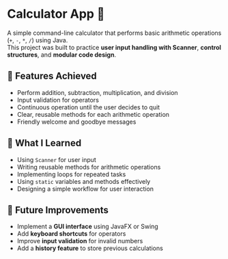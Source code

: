 # Calculator App 🧮

A simple command-line calculator that performs basic arithmetic operations (`+`, `-`, `*`, `/`) using Java.  
This project was built to practice **user input handling with Scanner**, **control structures**, and **modular code design**.

## 📝 Features Achieved
- Perform addition, subtraction, multiplication, and division  
- Input validation for operators  
- Continuous operation until the user decides to quit  
- Clear, reusable methods for each arithmetic operation  
- Friendly welcome and goodbye messages  

## 📖 What I Learned
- Using `Scanner` for user input  
- Writing reusable methods for arithmetic operations  
- Implementing loops for repeated tasks  
- Using `static` variables and methods effectively  
- Designing a simple workflow for user interaction  

## 🌟 Future Improvements
- Implement a **GUI interface** using JavaFX or Swing  
- Add **keyboard shortcuts** for operators  
- Improve **input validation** for invalid numbers  
- Add a **history feature** to store previous calculations  

